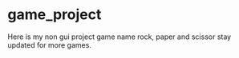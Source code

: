 # game_project
Here is my non gui project game name rock, paper and scissor stay updated for more games.
